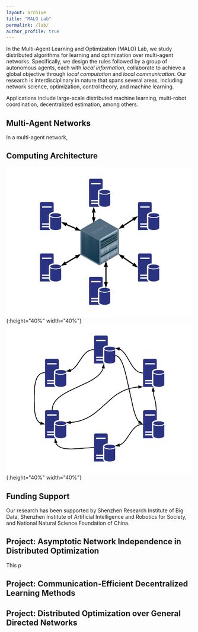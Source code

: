 ```yaml
---
layout: archive
title: "MALO Lab"
permalink: /lab/
author_profile: true
---
```


In the Multi-Agent Learning and Optimization (MALO) Lab, we study distributed algorithms for learning and optimization over multi-agent networks.
Specifically, we design the rules followed by a group of autonomous agents, each with *local information*, collaborate to achieve a global objective through *local computation* and *local communication*.
Our research is interdisciplinary in nature that spans several areas, including network science, optimization, control theory, and machine learning.


Applications include large-scale distributed machine learning, multi-robot coordination, decentralized estimation, among others.

Multi-Agent Networks
---
In a multi-agent network, 

Computing Architecture
---
![Centralized Architecture](/images/tpo_cen.png){:height="40%" width="40%"}
![Decentralized Architecture](/images/tpo_dec.png){:height="40%" width="40%"}

Funding Support
---
Our research has been supported by Shenzhen Research Institute of Big Data, Shenzhen Institute of Artificial Intelligence and Robotics for Society, and National Natural Science Foundation of China.

Project: Asymptotic Network Independence in Distributed Optimization
---

This p

Project: Communication-Efficient Decentralized Learning Methods
---

Project: Distributed Optimization over General Directed Networks
---
